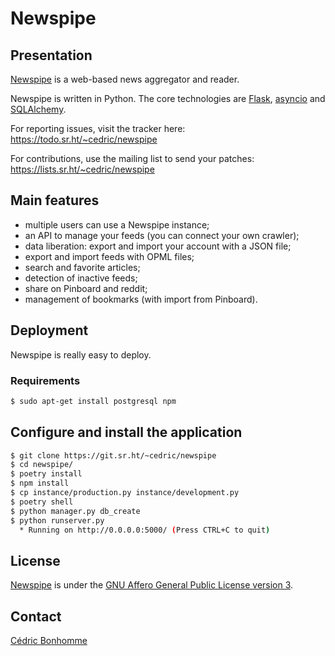 # Newspipe

## Presentation

[Newspipe](https://git.sr.ht/~cedric/newspipe) is a web-based news
aggregator and reader.

Newspipe is written in Python. The core technologies are
[Flask](http://flask.pocoo.org),
[asyncio](https://www.python.org/dev/peps/pep-3156/) and
[SQLAlchemy](http://www.sqlalchemy.org).

For reporting issues, visit the tracker here:
https://todo.sr.ht/~cedric/newspipe

For contributions, use the mailing list to send your patches:
https://lists.sr.ht/~cedric/newspipe


## Main features

* multiple users can use a Newspipe instance;
* an API to manage your feeds (you can connect your own crawler);
* data liberation: export and import your account with a JSON file;
* export and import feeds with OPML files;
* search and favorite articles;
* detection of inactive feeds;
* share on Pinboard and reddit;
* management of bookmarks (with import from Pinboard).


## Deployment

Newspipe is really easy to deploy.

### Requirements

```bash
$ sudo apt-get install postgresql npm
```

##  Configure and install the application

```bash
$ git clone https://git.sr.ht/~cedric/newspipe
$ cd newspipe/
$ poetry install
$ npm install
$ cp instance/production.py instance/development.py
$ poetry shell
$ python manager.py db_create
$ python runserver.py
  * Running on http://0.0.0.0:5000/ (Press CTRL+C to quit)
```

## License

[Newspipe](https://git.sr.ht/~cedric/newspipe) is under the
[GNU Affero General Public License version 3](https://www.gnu.org/licenses/agpl-3.0.html).


## Contact

[Cédric Bonhomme](https://www.cedricbonhomme.org)
